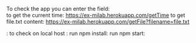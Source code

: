 To check the app you can enter the field:  
to get the current time:  https://ex-milab.herokuapp.com/getTime
to get file.txt content:   https://ex-milab.herokuapp.com/getFile?filename=file.txt


: to check on local host :
run npm install:
run npm start: